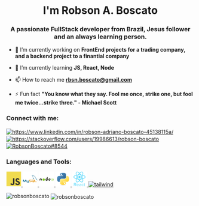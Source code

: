 <h1 align="center">I'm Robson A. Boscato</h1>
<h3 align="center">A passionate FullStack developer from Brazil, Jesus follower and an always learning person.</h3>

- 🔭 I’m currently working on **FrontEnd projects for a trading company, and a backend project to a finantial company**

- 🌱 I’m currently learning **JS, React, Node**

- 📫 How to reach me **rbsn.boscato@gmail.com**

- ⚡ Fun fact **"You know what they say. Fool me once, strike one, but fool me twice...strike three." - Michael Scott**

<h3 align="left">Connect with me:</h3>
<p align="left">
<a href="https://linkedin.com/in/https://www.linkedin.com/in/robson-adriano-boscato-45138115a/" target="blank"><img align="center" src="https://raw.githubusercontent.com/rahuldkjain/github-profile-readme-generator/master/src/images/icons/Social/linked-in-alt.svg" alt="https://www.linkedin.com/in/robson-adriano-boscato-45138115a/" height="30" width="40" /></a>
<a href="https://stackoverflow.com/users/https://stackoverflow.com/users/19986613/robson-boscato" target="blank"><img align="center" src="https://raw.githubusercontent.com/rahuldkjain/github-profile-readme-generator/master/src/images/icons/Social/stack-overflow.svg" alt="https://stackoverflow.com/users/19986613/robson-boscato" height="30" width="40" /></a>
<a href="https://discord.gg/RobsonBoscato#8544" target="blank"><img align="center" src="https://raw.githubusercontent.com/rahuldkjain/github-profile-readme-generator/master/src/images/icons/Social/discord.svg" alt="RobsonBoscato#8544" height="30" width="40" /></a>
</p>

<h3 align="left">Languages and Tools:</h3>
<p align="left"> <a href="https://developer.mozilla.org/en-US/docs/Web/JavaScript" target="_blank" rel="noreferrer"> <img src="https://raw.githubusercontent.com/devicons/devicon/master/icons/javascript/javascript-original.svg" alt="javascript" width="40" height="40"/> </a> <a href="https://www.mysql.com/" target="_blank" rel="noreferrer"> <img src="https://raw.githubusercontent.com/devicons/devicon/master/icons/mysql/mysql-original-wordmark.svg" alt="mysql" width="40" height="40"/> </a> <a href="https://nodejs.org" target="_blank" rel="noreferrer"> <img src="https://raw.githubusercontent.com/devicons/devicon/master/icons/nodejs/nodejs-original-wordmark.svg" alt="nodejs" width="40" height="40"/> </a> <a href="https://www.python.org" target="_blank" rel="noreferrer"> <img src="https://raw.githubusercontent.com/devicons/devicon/master/icons/python/python-original.svg" alt="python" width="40" height="40"/> </a> <a href="https://reactjs.org/" target="_blank" rel="noreferrer"> <img src="https://raw.githubusercontent.com/devicons/devicon/master/icons/react/react-original-wordmark.svg" alt="react" width="40" height="40"/> </a> <a href="https://tailwindcss.com/" target="_blank" rel="noreferrer"> <img src="https://www.vectorlogo.zone/logos/tailwindcss/tailwindcss-icon.svg" alt="tailwind" width="40" height="40"/> </a> </p>

<p><img align="left" src="https://github-readme-stats.vercel.app/api/top-langs?username=robsonboscato&show_icons=true&locale=en&layout=compact" alt="robsonboscato" /></p>

<p>&nbsp;<img align="center" src="https://github-readme-stats.vercel.app/api?username=robsonboscato&show_icons=true&locale=en" alt="robsonboscato" /></p>
